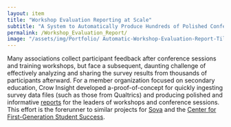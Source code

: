 ```yaml
---
layout: item
title: "Workshop Evaluation Reporting at Scale"
subtitle: "A System to Automatically Produce Hundreds of Polished Conference and Training Evaluation Reports"
permalink: /Workshop_Evaluation_Report/
image: "/assets/img/Portfolio/ Automatic-Workshop-Evaluation-Report-Tile.png"
---
```

Many associations collect participant feedback after conference sessions and training workshops, but face a subsequent, daunting challenge of effectively analyzing and sharing the survey results from thousands of participants afterward. For a member organization focused on secondary education, Crow Insight developed a-proof-of-concept for quickly ingesting survey data files (such as those from Qualtrics) and producing polished and informative [reports](/assets/pdfs/ibo%20report%202020_03_11.pdf) for the leaders of workshops and conference sessions. This effort is the forerunner to similar projects for [Sova](../Sova_ClimateScan_Report) and the [Center for First-Generation Student Success](../NASPA_ITRS).

